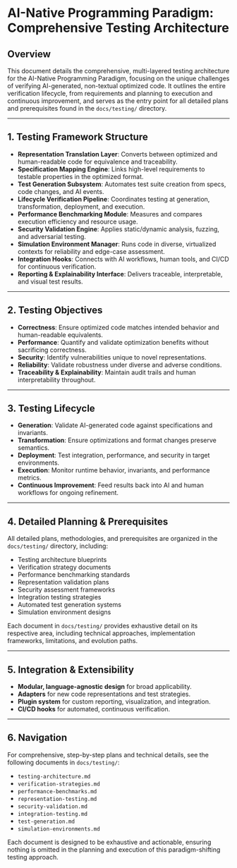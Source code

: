 # AI-Native Programming Paradigm: Comprehensive Testing Architecture

## Overview

This document details the comprehensive, multi-layered testing architecture for the AI-Native Programming Paradigm, focusing on the unique challenges of verifying AI-generated, non-textual optimized code. It outlines the entire verification lifecycle, from requirements and planning to execution and continuous improvement, and serves as the entry point for all detailed plans and prerequisites found in the `docs/testing/` directory.

---

## 1. Testing Framework Structure

- **Representation Translation Layer**: Converts between optimized and human-readable code for equivalence and traceability.
- **Specification Mapping Engine**: Links high-level requirements to testable properties in the optimized format.
- **Test Generation Subsystem**: Automates test suite creation from specs, code changes, and AI events.
- **Lifecycle Verification Pipeline**: Coordinates testing at generation, transformation, deployment, and execution.
- **Performance Benchmarking Module**: Measures and compares execution efficiency and resource usage.
- **Security Validation Engine**: Applies static/dynamic analysis, fuzzing, and adversarial testing.
- **Simulation Environment Manager**: Runs code in diverse, virtualized contexts for reliability and edge-case assessment.
- **Integration Hooks**: Connects with AI workflows, human tools, and CI/CD for continuous verification.
- **Reporting & Explainability Interface**: Delivers traceable, interpretable, and visual test results.

---

## 2. Testing Objectives

- **Correctness**: Ensure optimized code matches intended behavior and human-readable equivalents.
- **Performance**: Quantify and validate optimization benefits without sacrificing correctness.
- **Security**: Identify vulnerabilities unique to novel representations.
- **Reliability**: Validate robustness under diverse and adverse conditions.
- **Traceability & Explainability**: Maintain audit trails and human interpretability throughout.

---

## 3. Testing Lifecycle

- **Generation**: Validate AI-generated code against specifications and invariants.
- **Transformation**: Ensure optimizations and format changes preserve semantics.
- **Deployment**: Test integration, performance, and security in target environments.
- **Execution**: Monitor runtime behavior, invariants, and performance metrics.
- **Continuous Improvement**: Feed results back into AI and human workflows for ongoing refinement.

---

## 4. Detailed Planning & Prerequisites

All detailed plans, methodologies, and prerequisites are organized in the `docs/testing/` directory, including:

- Testing architecture blueprints
- Verification strategy documents
- Performance benchmarking standards
- Representation validation plans
- Security assessment frameworks
- Integration testing strategies
- Automated test generation systems
- Simulation environment designs

Each document in `docs/testing/` provides exhaustive detail on its respective area, including technical approaches, implementation frameworks, limitations, and evolution paths.

---

## 5. Integration & Extensibility

- **Modular, language-agnostic design** for broad applicability.
- **Adapters** for new code representations and test strategies.
- **Plugin system** for custom reporting, visualization, and integration.
- **CI/CD hooks** for automated, continuous verification.

---

## 6. Navigation

For comprehensive, step-by-step plans and technical details, see the following documents in `docs/testing/`:

- `testing-architecture.md`
- `verification-strategies.md`
- `performance-benchmarks.md`
- `representation-testing.md`
- `security-validation.md`
- `integration-testing.md`
- `test-generation.md`
- `simulation-environments.md`

Each document is designed to be exhaustive and actionable, ensuring nothing is omitted in the planning and execution of this paradigm-shifting testing approach.